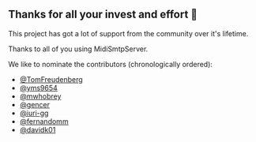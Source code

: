 ## Thanks for all your invest and effort 🤍

This project has got a lot of support from the community over it's lifetime.

Thanks to all of you using MidiSmtpServer.

We like to nominate the contributors (chronologically ordered):

- [@TomFreudenberg](https://github.com/TomFreudenberg)
- [@yms9654](https://github.com/yms9654)
- [@mwhobrey](https://github.com/mwhobrey)
- [@gencer](https://github.com/gencer)
- [@iuri-gg](https://github.com/iuri-gg)
- [@fernandomm](https://github.com/fernandomm)
- [@davidk01](https://github.com/davidk01)
